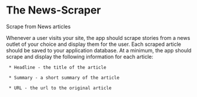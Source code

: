 # The News-Scraper
Scrape from News articles

Whenever a user visits your site, the app should scrape stories from a news outlet of your choice and display them for the user. Each scraped article should be saved to your application database. At a minimum, the app should scrape and display the following information for each article:

     * Headline - the title of the article

     * Summary - a short summary of the article

     * URL - the url to the original article

   
